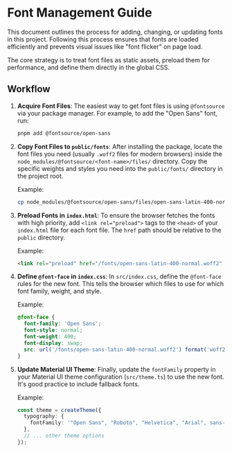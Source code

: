 # Font Management Guide

This document outlines the process for adding, changing, or updating fonts in this project. Following this process ensures that fonts are loaded efficiently and prevents visual issues like "font flicker" on page load.

The core strategy is to treat font files as static assets, preload them for performance, and define them directly in the global CSS.

## Workflow

1.  **Acquire Font Files**:
    The easiest way to get font files is using `@fontsource` via your package manager. For example, to add the "Open Sans" font, run:
    ```bash
    pnpm add @fontsource/open-sans
    ```

2.  **Copy Font Files to `public/fonts`**:
    After installing the package, locate the font files you need (usually `.woff2` files for modern browsers) inside the `node_modules/@fontsource/<font-name>/files/` directory. Copy the specific weights and styles you need into the `public/fonts/` directory in the project root.

    Example:
    ```bash
    cp node_modules/@fontsource/open-sans/files/open-sans-latin-400-normal.woff2 public/fonts/
    ```

3.  **Preload Fonts in `index.html`**:
    To ensure the browser fetches the fonts with high priority, add `<link rel="preload">` tags to the `<head>` of your `index.html` file for each font file. The `href` path should be relative to the `public` directory.

    Example:
    ```html
    <link rel="preload" href="/fonts/open-sans-latin-400-normal.woff2" as="font" type="font/woff2" crossorigin="anonymous">
    ```

4.  **Define `@font-face` in `index.css`**:
    In `src/index.css`, define the `@font-face` rules for the new font. This tells the browser which files to use for which font family, weight, and style.

    Example:
    ```css
    @font-face {
      font-family: 'Open Sans';
      font-style: normal;
      font-weight: 400;
      font-display: swap;
      src: url('/fonts/open-sans-latin-400-normal.woff2') format('woff2');
    }
    ```

5.  **Update Material UI Theme**:
    Finally, update the `fontFamily` property in your Material UI theme configuration (`src/theme.ts`) to use the new font. It's good practice to include fallback fonts.

    Example:
    ```typescript
    const theme = createTheme({
      typography: {
        fontFamily: '"Open Sans", "Roboto", "Helvetica", "Arial", sans-serif',
      },
      // ... other theme options
    });
    ```
